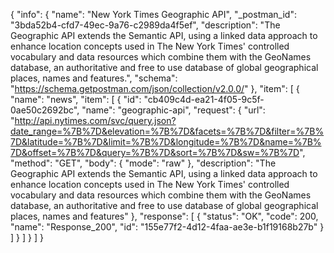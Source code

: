 {
  "info": {
    "name": "New York Times Geographic API",
    "_postman_id": "3bda52b4-cfd7-49ec-9a76-c2989da4f5ef",
    "description": "The Geographic API extends the Semantic API, using a linked data approach to enhance location concepts used in The New York Times' controlled vocabulary and data resources which combine them with the GeoNames database, an authoritative and free to use database of global geographical places, names and features.",
    "schema": "https://schema.getpostman.com/json/collection/v2.0.0/"
  },
  "item": [
    {
      "name": "news",
      "item": [
        {
          "id": "cb409c4d-ea21-4f05-9c5f-0ae50c2692bc",
          "name": "geographic-api",
          "request": {
            "url": "http://api.nytimes.com/svc/query.json?date_range=%7B%7D&elevation=%7B%7D&facets=%7B%7D&filter=%7B%7D&latitude=%7B%7D&limit=%7B%7D&longitude=%7B%7D&name=%7B%7D&offset=%7B%7D&query=%7B%7D&sort=%7B%7D&sw=%7B%7D",
            "method": "GET",
            "body": {
              "mode": "raw"
            },
            "description": "The Geographic API extends the Semantic API, using a linked data approach to enhance location concepts used in The New York Times' controlled vocabulary and data resources which combine them with the GeoNames database, an authoritative and free to use database of global geographical places, names and features"
          },
          "response": [
            {
              "status": "OK",
              "code": 200,
              "name": "Response_200",
              "id": "155e77f2-4d12-4faa-ae3e-b1f19168b27b"
            }
          ]
        }
      ]
    }
  ]
}